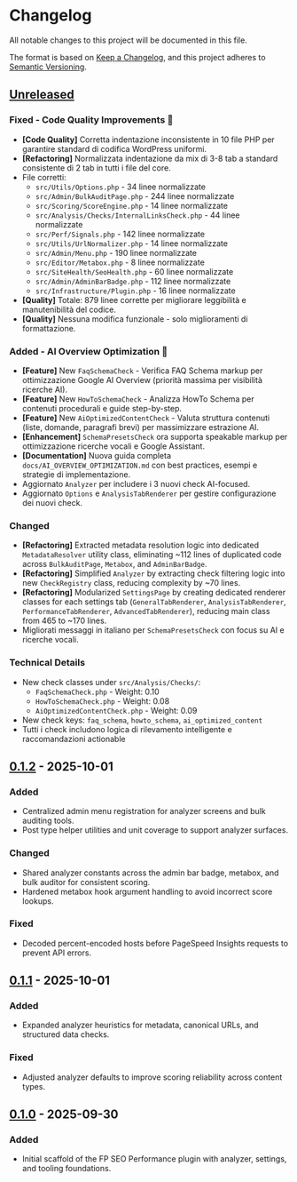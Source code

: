 # Changelog
All notable changes to this project will be documented in this file.

The format is based on [Keep a Changelog](https://keepachangelog.com/en/1.1.0/), and this project adheres to [Semantic Versioning](https://semver.org/spec/v2.0.0.html).

## [Unreleased]
### Fixed - Code Quality Improvements 🔧
- **[Code Quality]** Corretta indentazione inconsistente in 10 file PHP per garantire standard di codifica WordPress uniformi.
- **[Refactoring]** Normalizzata indentazione da mix di 3-8 tab a standard consistente di 2 tab in tutti i file del core.
- File corretti:
  - `src/Utils/Options.php` - 34 linee normalizzate
  - `src/Admin/BulkAuditPage.php` - 244 linee normalizzate
  - `src/Scoring/ScoreEngine.php` - 14 linee normalizzate
  - `src/Analysis/Checks/InternalLinksCheck.php` - 44 linee normalizzate
  - `src/Perf/Signals.php` - 142 linee normalizzate
  - `src/Utils/UrlNormalizer.php` - 14 linee normalizzate
  - `src/Admin/Menu.php` - 190 linee normalizzate
  - `src/Editor/Metabox.php` - 8 linee normalizzate
  - `src/SiteHealth/SeoHealth.php` - 60 linee normalizzate
  - `src/Admin/AdminBarBadge.php` - 112 linee normalizzate
  - `src/Infrastructure/Plugin.php` - 16 linee normalizzate
- **[Quality]** Totale: 879 linee corrette per migliorare leggibilità e manutenibilità del codice.
- **[Quality]** Nessuna modifica funzionale - solo miglioramenti di formattazione.

### Added - AI Overview Optimization 🤖
- **[Feature]** New `FaqSchemaCheck` - Verifica FAQ Schema markup per ottimizzazione Google AI Overview (priorità massima per visibilità ricerche AI).
- **[Feature]** New `HowToSchemaCheck` - Analizza HowTo Schema per contenuti procedurali e guide step-by-step.
- **[Feature]** New `AiOptimizedContentCheck` - Valuta struttura contenuti (liste, domande, paragrafi brevi) per massimizzare estrazione AI.
- **[Enhancement]** `SchemaPresetsCheck` ora supporta speakable markup per ottimizzazione ricerche vocali e Google Assistant.
- **[Documentation]** Nuova guida completa `docs/AI_OVERVIEW_OPTIMIZATION.md` con best practices, esempi e strategie di implementazione.
- Aggiornato `Analyzer` per includere i 3 nuovi check AI-focused.
- Aggiornato `Options` e `AnalysisTabRenderer` per gestire configurazione dei nuovi check.

### Changed
- **[Refactoring]** Extracted metadata resolution logic into dedicated `MetadataResolver` utility class, eliminating ~112 lines of duplicated code across `BulkAuditPage`, `Metabox`, and `AdminBarBadge`.
- **[Refactoring]** Simplified `Analyzer` by extracting check filtering logic into new `CheckRegistry` class, reducing complexity by ~70 lines.
- **[Refactoring]** Modularized `SettingsPage` by creating dedicated renderer classes for each settings tab (`GeneralTabRenderer`, `AnalysisTabRenderer`, `PerformanceTabRenderer`, `AdvancedTabRenderer`), reducing main class from 465 to ~170 lines.
- Migliorati messaggi in italiano per `SchemaPresetsCheck` con focus su AI e ricerche vocali.

### Technical Details
- New check classes under `src/Analysis/Checks/`:
  - `FaqSchemaCheck.php` - Weight: 0.10
  - `HowToSchemaCheck.php` - Weight: 0.08
  - `AiOptimizedContentCheck.php` - Weight: 0.09
- New check keys: `faq_schema`, `howto_schema`, `ai_optimized_content`
- Tutti i check includono logica di rilevamento intelligente e raccomandazioni actionable

## [0.1.2] - 2025-10-01
### Added
- Centralized admin menu registration for analyzer screens and bulk auditing tools.
- Post type helper utilities and unit coverage to support analyzer surfaces.

### Changed
- Shared analyzer constants across the admin bar badge, metabox, and bulk auditor for consistent scoring.
- Hardened metabox hook argument handling to avoid incorrect score lookups.

### Fixed
- Decoded percent-encoded hosts before PageSpeed Insights requests to prevent API errors.

## [0.1.1] - 2025-10-01
### Added
- Expanded analyzer heuristics for metadata, canonical URLs, and structured data checks.

### Fixed
- Adjusted analyzer defaults to improve scoring reliability across content types.

## [0.1.0] - 2025-09-30
### Added
- Initial scaffold of the FP SEO Performance plugin with analyzer, settings, and tooling foundations.

[Unreleased]: https://github.com/franpass87/FP-SEO-Manager/compare/v0.1.2...HEAD
[0.1.2]: https://github.com/franpass87/FP-SEO-Manager/compare/v0.1.1...v0.1.2
[0.1.1]: https://github.com/franpass87/FP-SEO-Manager/compare/v0.1.0...v0.1.1
[0.1.0]: https://github.com/franpass87/FP-SEO-Manager/releases/tag/v0.1.0
